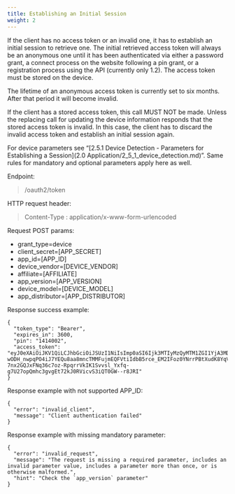 ```yaml
---
title: Establishing an Initial Session
weight: 2
---
```

If the client has no access token or an invalid one, it has to establish an initial session to retrieve one. The initial retrieved access token will always be an anonymous one until it has been authenticated via either a password grant, a connect process on the website following a pin grant, or a registration process using the API (currently only 1.2). The access token must be stored on the device.

The lifetime of an anonymous access token is currently set to six months. After that period it will become invalid.

If the client has a stored access token, this call MUST NOT be made. Unless the replacing call for updating the device information responds that the stored access token is invalid. In this case, the client has to discard the invalid access token and establish an initial session again.

For device parameters see “[2.5.1 Device Detection - Parameters for Establishing a Session](2.0 Application/2_5_1_device_detection.md)”. Same rules for mandatory and optional parameters apply here as well.

Endpoint:
> /oauth2/token

HTTP request header:
> Content-Type : application/x-www-form-urlencoded

Request POST params:
- grant_type=device
- client_secret=[APP_SECRET]
- app_id=[APP_ID]
- device_vendor=[DEVICE_VENDOR]
- affiliate=[AFFILIATE]
- app_version=[APP_VERSION]
- device_model=[DEVICE_MODEL]
- app_distributor=[APP_DISTRIBUTOR]

Response success example:
```
{
  "token_type": "Bearer",
  "expires_in": 3600,
  "pin": "1414002",
  "access_token": "eyJ0eXAiOiJKV1QiLCJhbGciOiJSUzI1NiIsImp0aSI6Ijk3MTIyMzQyMTM1ZGI1YjA3MDE4MDYzNzhhYTQ3MjRkYjE0ZTVmYzBkODNhODJkZDQ3ZDYyMTU0NDQ5NGVkM2M1MzgyN2IwOWRhZDM2NjExIn0.eyJhdWQiOiJkY2gucm9rdSIsImp0aSI6Ijk3MTIyMzQyMTM1ZGI1YjA3MDE4MDYzNzhhYTQ3MjRkYjE0ZTVmYzBkODNhODJkZDQ3ZDYyMTU0NDQ5NGVkM2M1MzgyN2IwOWRhZDM2NjExIiwiaWF0IjoxNDc4ODY2NzgwLCJuYmYiOjE0Nzg4NjY3ODAsImV4cCI6MTQ3ODg3MDM4MCwic3ViIjoiIiwic2NvcGVzIjpbXX0.ZMawwksG-wODH_nwpqPO4iJ7YEQu8aa8mncTMMFujmEQFVtiIdbB5rce_EM2IFoz0YNrrPBtXudK8YqVm205hqtIX-7nx2GQJxFNq36c7oz-RpqrrVkIK1Svvsl_Yxfq-g7U27opQmhc3gvgEt72kJ0RVicvS3iQT0GW--r8JRI"
}
```

Response example with not supported APP_ID:
```
{
  "error": "invalid_client",
  "message": "Client authentication failed"
}
```

Response example with missing mandatory parameter:
```
{
  "error": "invalid_request",
  "message": "The request is missing a required parameter, includes an invalid parameter value, includes a parameter more than once, or is otherwise malformed.",
  "hint": "Check the `app_version` parameter"
}
```